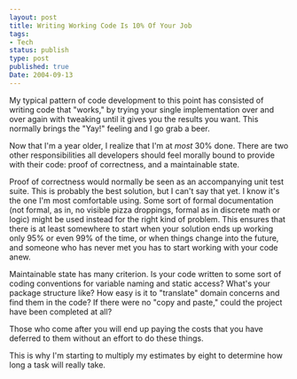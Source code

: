 ```yaml
---
layout: post
title: Writing Working Code Is 10% Of Your Job
tags:
- Tech
status: publish
type: post
published: true
Date: 2004-09-13
---
```

My typical pattern of code development to this point has consisted of writing code that "works," by trying your single implementation over and over again with tweaking until it gives you the results you want.  This normally brings the "Yay!" feeling and I go grab a beer.

Now that I'm a year older, I realize that I'm at *most* 30% done.  There are two other responsibilities all developers should feel morally bound to provide with their code:  proof of correctness, and a maintainable state.

Proof of correctness would normally be seen as an accompanying unit test suite.  This is probably the best solution, but I can't say that yet.  I know it's the one I'm most comfortable using.  Some sort of formal documentation (not formal, as in, no visible pizza droppings, formal as in discrete math or logic) might be used instead for the right kind of problem.  This ensures that there is at least somewhere to start when your solution ends up working only 95% or even 99% of the time, or when things change into the future, and someone who has never met you has to start working with your code anew.

Maintainable state has many criterion.  Is your code written to some sort of coding conventions for variable naming and static access?  What's your package structure like?  How easy is it to "translate" domain concerns and find them in the code?  If there were no "copy and paste," could the project have been completed at all?

Those who come after you will end up paying the costs that you have deferred to them without an effort to do these things.

This is why I'm starting to multiply my estimates by eight to determine how long a task will really take.
